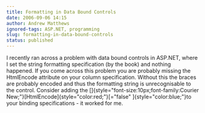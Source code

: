```yaml
---
title: Formatting in Data Bound Controls
date: 2006-09-06 14:15
author: Andrew Matthews
ignored-tags: ASP.NET, programming
slug: formatting-in-data-bound-controls
status: published
---
```


I recently ran across a problem with data bound controls in ASP.NET, where I set the string formatting specification (by the book) and nothing happened. If you come across this problem you are probably missing the HtmlEncode attribute on your column specification. Without this the braces are probably encoded and thus the formatting string is unrecognisable to the control. Consider adding the []{style="font-size:10px;font-family:Courier New;"}[HtmlEncode]{style="color:red;"}[="false" ]{style="color:blue;"}to your binding specifications - it worked for me.
